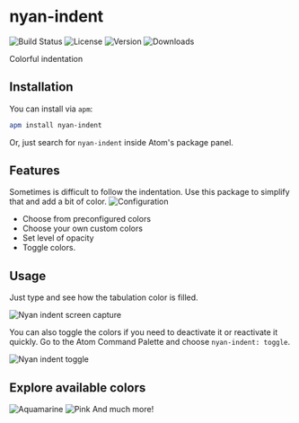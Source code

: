 # nyan-indent
![Build Status](https://img.shields.io/circleci/project/github/victorhqc/nyan-indent/master.svg) ![License](https://img.shields.io/apm/l/nyan-indent.svg) ![Version](https://img.shields.io/apm/v/nyan-indent.svg) ![Downloads](https://img.shields.io/apm/dm/nyan-indent.svg)

Colorful indentation

## Installation

You can install via `apm`:
```sh
apm install nyan-indent
```

Or, just search for `nyan-indent` inside Atom's package panel.

## Features
Sometimes is difficult to follow the indentation. Use this package to simplify that and add a bit of color.
![Configuration](https://i.imgur.com/4ZwqTc2.png)


- Choose from preconfigured colors
- Choose your own custom colors
- Set level of opacity
- Toggle colors.

## Usage
Just type and see how the tabulation color is filled.

![Nyan indent screen capture](https://i.imgur.com/mr2SlqH.gif)

You can also toggle the colors if you need to deactivate it or reactivate it quickly.
Go to the Atom Command Palette and choose `nyan-indent: toggle`.

![Nyan indent toggle](https://i.imgur.com/YKDlgXG.gif)

## Explore available colors

![Aquamarine](https://i.imgur.com/CIox3zQ.png)
![Pink](https://i.imgur.com/PwHYv5i.png)
And much more!
